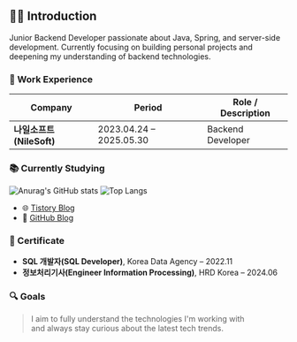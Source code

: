 ## 🙋‍♂️ Introduction

Junior Backend Developer passionate about Java, Spring, and server-side development.
Currently focusing on building personal projects and deepening my understanding of backend technologies.

### 💼 Work Experience

| Company      | Period                        | Role / Description         |
|--------------|-------------------------------|-----------------------------|
| **나일소프트(NileSoft)** | 2023.04.24 – 2025.05.30  | Backend Developer           |

### 📚 Currently Studying

![Anurag's GitHub stats](https://github-readme-stats-bice-five-10.vercel.app/api?username=SybooSyboo782&show_icons=true&theme=cobalt) 
![Top Langs](https://github-readme-stats-bice-five-10.vercel.app/api/top-langs/?username=SybooSyboo782&layout=compact&theme=cobalt) 

- 🌐 [Tistory Blog](https://syboosyboo.tistory.com)
- 📘 [GitHub Blog](https://syboosyboo782.github.io/)

### 📜 Certificate
- **SQL 개발자(SQL Developer)**, Korea Data Agency – 2022.11
- **정보처리기사(Engineer Information Processing)**, HRD Korea – 2024.06

### 🔍 Goals

> I aim to fully understand the technologies I'm working with  
> and always stay curious about the latest tech trends.
